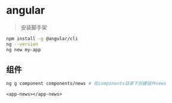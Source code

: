 # angular

> 安装脚手架

```bash
npm install -g @angular/cli
ng --version
ng new my-app
```

## 组件

```sh
ng g component components/news # 在components目录下创建组件news
```

`<app-news></app-news>`
